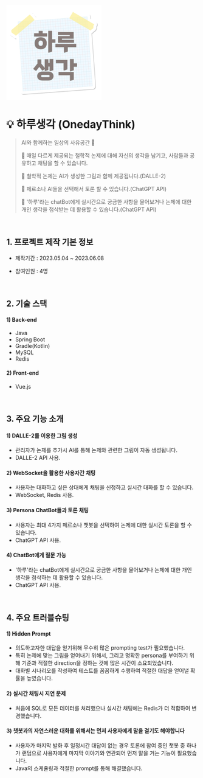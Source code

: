 <img src="https://github.com/initbyran/project_onedaythink/blob/31a2e8e938cf1476108164ef8ad4083e7259f787/KakaoTalk_20230603_183351981.png" width="250" height="250">

# 💡 하루생각 (OnedayThink)
>
>AI와 함께하는 일상의 사유공간 📖
>
> 📌 매일 다르게 제공되는 철학적 논제에 대해 자신의 생각을 남기고, 사람들과 공유하고 채팅을 할 수 있습니다.
>
> 📌 철학적 논제는 AI가 생성한 그림과 함께 제공됩니다.(DALLE-2)
>
> 📌 페르소나 AI들을 선택해서 토론 할 수 있습니다.(ChatGPT API)
>
> 📌 '하루'라는 chatBot에게 실시간으로 궁금한 사항을 물어보거나 논제에 대한 개인 생각을 첨삭받는 데 활용할 수 있습니다.(ChatGPT API)
>
</br>

## 1. 프로젝트 제작 기본 정보
- 제작기간 : 2023.05.04 ~ 2023.06.08 
- 참여인원 : 4명

  </br>

## 2. 기술 스택
#### 1) Back-end
  - Java
  - Spring Boot
  - Gradle(Kotlin)
  - MySQL
  - Redis
#### 2) Front-end
  - Vue.js

</br>

## 3. 주요 기능 소개
#### 1) DALLE-2를 이용한 그림 생성
  - 관리자가 논제를 추가시 AI를 통해 논제와 관련한 그림이 자동 생성됩니다.
  - DALLE-2 API 사용.
#### 2) WebSocket을 활용한 사용자간 채팅
  - 사용자는 대화하고 싶은 상대에게 채팅을 신청하고 실시간 대화를 할 수 있습니다.
  - WebSocket, Redis 사용.
#### 3) Persona ChatBot들과 토론 채팅
  - 사용자는 최대 4가지 페르소나 챗봇을 선택하여 논제에 대한 실시간 토론을 할 수 있습니다.
  - ChatGPT API 사용.
#### 4) ChatBot에게 질문 가능
  - '하루'라는 chatBot에게 실시간으로 궁금한 사항을 물어보거나 논제에 대한 개인 생각을 첨삭하는 데 활용할 수 있습니다.
  - ChatGPT API 사용.

</br>

## 4. 주요 트러블슈팅
#### 1) Hidden Prompt 
  - 의도하고자한 대답을 얻기위해 무수히 많은 prompting test가 필요했습니다.
  - 특히 논제에 맞는 그림을 얻어내기 위해서, 그리고 명확한 persona를 부여하기 위해 기준과 적절한 direction을 정하는 것에 많은 시간이 소요되었습니다.
  - 대화별 시나리오를 작성하여 테스트를 꼼꼼하게 수행하여 적절한 대답을 얻어낼 확률을 높였습니다.
    
#### 2) 실시간 채팅시 지연 문제
  - 처음에 SQL로 모든 데이터를 처리했으나 실시간 채팅에는 Redis가 더 적합하여 변경했습니다.
    
#### 3) 챗봇과의 자연스러운 대화를 위해서는 먼저 사용자에게 말을 걸기도 해야합니다
  - 사용자가 마지막 발화 후 일정시간 대답이 없는 경우 토론에 참여 중인 챗봇 중 하나가 랜덤으로 사용자에게 마지막 이야기와 연관되어 먼저 말을 거는 기능이 필요했습니다.
  - Java의 스케쥴링과 적절한 prompt를 통해 해결했습니다.

</br>

